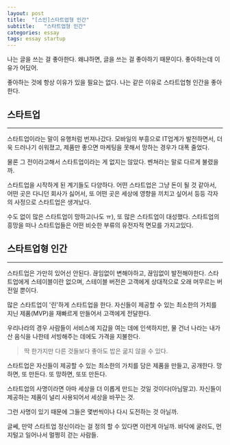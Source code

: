 ```yaml
---
layout: post
title:  "[스인]스타트업형 인간"
subtitle:   "스타트업형 인간"
categories: essay
tags: essay startup
---
```


나는 글을 쓰는 걸 좋아한다. 왜냐하면, 글을 쓰는 걸 좋아하기 때문이다. 좋아하는데 이유가 어딨어.

좋아하는 것에 항상 이유가 있을 필요는 없다. 나는 같은 이유로 스타트업형 인간을 좋아한다.

## 스타트업

---

스타트업이라는 말이 유행처럼 번져나갔다. 모바일의 부흥으로 IT업계가 발전하면서, 더욱 드러나기 쉬워졌고, 제품만 좋으면 마케팅을 못해서 망하는 경우가 대폭 줄었다.

물론 그 전이라고해서 스타트업이라는 게 없지는 않았다. 벤쳐라는 말로 다르게 불렸을까.

스타트업을 시작하게 된 계기들도 다양하다. 어떤 스타트업은 그냥 돈이 될 것 같아서, 어떤 곳은 다니던 회사가 싫어서, 또 어떤 곳은 세상에 영향을 끼치고 싶어서 등등 각자의 사정으로 스타트업은 생겨났다.

수도 없이 많은 스타트업이 망하고(나도 ㅠ), 또 많은 스타트업이 대성했다. 스타트업의 흥망을 떠나 스타트업들은 어떤 비슷한 부류의 유전자적 면모를 가지고있다.

## 스타트업형 인간

---

스타트업은 가만히 있어선 안된다. 끊임없이 변해야하고, 끊임없이 발전해야한다. 스타트업에게 스테이블이란 없으며, 스테이블 버전은 고객에게 상대적으로 오래 머무르는 버전일 뿐이다.

많은 스타트업이 '린'하게 스타트업을 한다. 자신들이 제공할 수 있는 최소한의 가치를 지닌 제품(MVP)을 재빠르게 만들어서 고객에게 전달한다.

우리나라의 경우 사람들이 서비스에 지갑을 여는 데에 인색하지만, 물 건너 나라는 내가 산 음식을 나한테 서빙해주는 데에도 가격을 지불한다.

> 딱 한가지만 다른 것들보다 좋아도 밥은 굶지 않을 수 있다. 

스타트업은 자신들이 제공할 수 있는 최소한의 가치를 담은 제품을 만들고, 공개한다. 망하면, 또 만든다. 또 망하면, 또또 만든다.

스타트업의 사명이라면 아마 세상을 더 이롭게 만드는 것일 것이다(아님말고). 자신들이 제공하는 제품이 널리 사용되어서 세상을 바꾸는 것.

그런 사명이 있기 때문에 그들은 몇번씩이나 다시 도전하는 것 아닐까.



글쎄, 만약 스타트업 정신이라는 걸 정의 할 수 있다면 이런게 아닐까. 바닥에 굴러도, 먼지털고 일어나서 멀쩡히 걷는 사람들.

